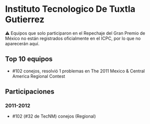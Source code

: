 # Instituto Tecnologico De Tuxtla Gutierrez

:warning: Equipos que solo participaron en el Repechaje del Gran Premio de México no están registrados oficialmente en el ICPC, por lo que no aparecerán aquí.

## Top 10 equipos

- #102 conejos, resolvió 1 problemas en The 2011 Mexico & Central America Regional Contest

## Participaciones

### 2011-2012

- #102 (#32 de TecNM) conejos (Regional)



